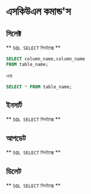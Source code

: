 # এসকিউএল কমান্ড'স

## সিলেক্ট

** `SQL SELECT` সিনট্যাক্স **
```sql
SELECT column_name,column_name
FROM table_name;
```
এবং 
```sql
SELECT * FROM table_name;
```

## ইনসার্ট

** `SQL SELECT` সিনট্যাক্স **
## আপডেট

** `SQL SELECT` সিনট্যাক্স **
## ডিলেট

** `SQL SELECT` সিনট্যাক্স **
